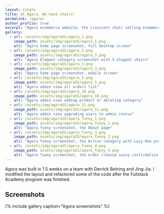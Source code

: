 ```yaml
---
layout: single
title: At Agora, We have chairs!
permalink: /agora/
author_profile: true
excerpt: "Agora ecommerce website, the classiest chair selling ecommerce website."
gallery:
  - url: /assets/img/agoraSS/agora_1.png
    image_path: assets/img/agoraSS/agora_1.png
    alt: "Agora home page screenshot, full desktop screen"
  - url: /assets/img/agoraSS/agora_2.png
    image_path: assets/img/agoraSS/agora_2.png
    alt: "Agora Elegant category screenshot with 3 elegant chairs"
  - url: /assets/img/agoraSS/agora_3.png
    image_path: assets/img/agoraSS/agora_3.png
    alt: "Agora home page screenshot, mobile screen"
  - url: /assets/img/agoraSS/agora_5.png
    image_path: assets/img/agoraSS/agora_5.png
    alt: "Agora admin view all orders list"
  - url: /assets/img/agoraSS/agora_10.png
    image_path: assets/img/agoraSS/agora_10.png
    alt: "Agora admin view adding product or deleting category"
  - url: /assets/img/agoraSS/agora_11.png
    image_path: assets/img/agoraSS/agora_11.png
    alt: "Agora admin view upgrading users to admin status"
  - url: /assets/img/agoraSS/agora_funny_1.png
    image_path: assets/img/agoraSS/agora_funny_1.png
    alt: "Agora funny screenshot, the About page"
  - url: /assets/img/agoraSS/agora_funny_3.png
    image_path: assets/img/agoraSS/agora_funny_3.png
    alt: "Agora funny screenshot, the Active category with Lazy One product"
  - url: /assets/img/agoraSS/agora_funny_4.png
    image_path: assets/img/agoraSS/agora_funny_4.png
    alt: "Agora funny screenshot, the order created sassy confirmation page"
---
```


Agora was built in 1.5 weeks on a team with Derrick Beining and Jing Jia. I modified the layout and refactored some of the code after the Fullstack Academy program was finished.

<h2>Screenshots</h2>

{% include gallery caption="Agora screenshots" %}
